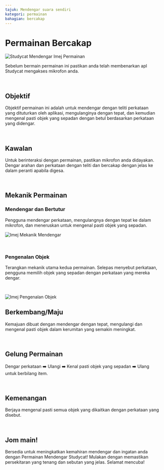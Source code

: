 ```yaml
---
tajuk: Mendengar suara sendiri
kategori: permainan
bahagian: bercakap
---
```

# Permainan Bercakap


![Studycat Mendengar Imej Permainan](https://help.Studycat.com/hc/article_attachments/34787998441881)


Sebelum bermain permainan ini pastikan anda telah membenarkan apl Studycat mengakses mikrofon anda.


 


## Objektif


Objektif permainan ini adalah untuk mendengar dengan teliti perkataan yang dituturkan oleh aplikasi, mengulanginya dengan tepat, dan kemudian mengenal pasti objek yang sepadan dengan betul berdasarkan perkataan yang didengar.


 


## Kawalan


Untuk berinteraksi dengan permainan, pastikan mikrofon anda didayakan. Dengar arahan dan perkataan dengan teliti dan bercakap dengan jelas ke dalam peranti apabila digesa.


 


## Mekanik Permainan


### Mendengar dan Bertutur


Pengguna mendengar perkataan, mengulangnya dengan tepat ke dalam mikrofon, dan meneruskan untuk mengenal pasti objek yang sepadan.


![Imej Mekanik Mendengar](https://help.Studycat.com/hc/article_attachments/34787998444057)


 


### Pengenalan Objek


Terangkan mekanik utama kedua permainan. Selepas menyebut perkataan, pengguna memilih objek yang sepadan dengan perkataan yang mereka dengar.


 


![Imej Pengenalan Objek](https://help.Studycat.com/hc/article_attachments/34787998447001)


## Berkembang/Maju


Kemajuan dibuat dengan mendengar dengan tepat, mengulangi dan mengenal pasti objek dalam kerumitan yang semakin meningkat.


 


## Gelung Permainan


Dengar perkataan ➡️ Ulangi ➡️ Kenal pasti objek yang sepadan ➡️ Ulang untuk berbilang item.


 


## Kemenangan


Berjaya mengenal pasti semua objek yang dikaitkan dengan perkataan yang disebut.


 


## Jom main!


Bersedia untuk meningkatkan kemahiran mendengar dan ingatan anda dengan Permainan Mendengar Studycat! Mulakan dengan memastikan persekitaran yang tenang dan sebutan yang jelas. Selamat mencuba!